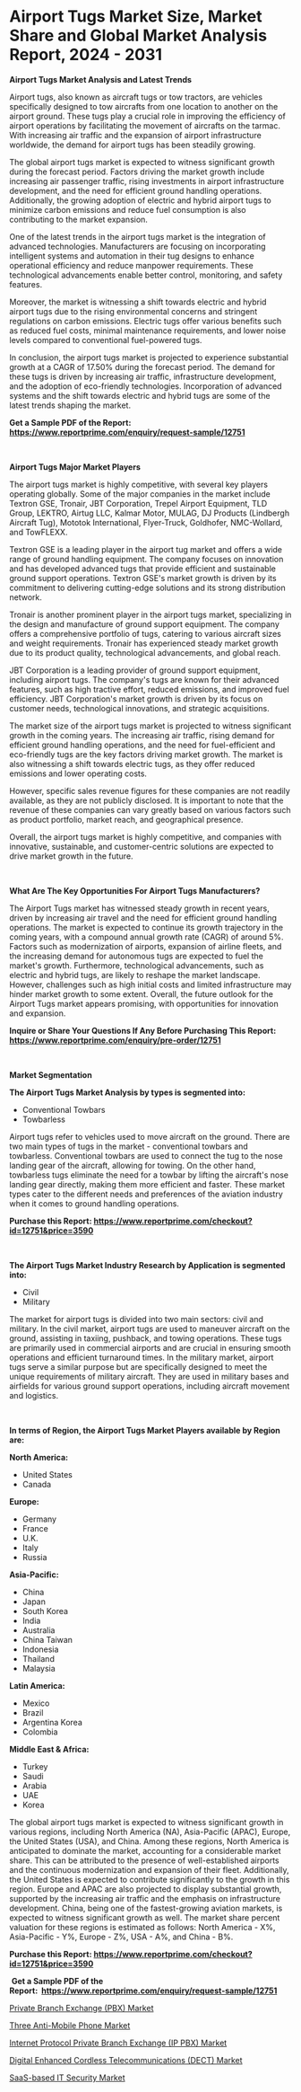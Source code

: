 <p><h1>Airport Tugs Market Size, Market Share and Global Market Analysis Report, 2024 - 2031</h1></p><p><strong>Airport Tugs Market Analysis and Latest Trends</strong></p>
<p><p>Airport tugs, also known as aircraft tugs or tow tractors, are vehicles specifically designed to tow aircrafts from one location to another on the airport ground. These tugs play a crucial role in improving the efficiency of airport operations by facilitating the movement of aircrafts on the tarmac. With increasing air traffic and the expansion of airport infrastructure worldwide, the demand for airport tugs has been steadily growing.</p><p>The global airport tugs market is expected to witness significant growth during the forecast period. Factors driving the market growth include increasing air passenger traffic, rising investments in airport infrastructure development, and the need for efficient ground handling operations. Additionally, the growing adoption of electric and hybrid airport tugs to minimize carbon emissions and reduce fuel consumption is also contributing to the market expansion.</p><p>One of the latest trends in the airport tugs market is the integration of advanced technologies. Manufacturers are focusing on incorporating intelligent systems and automation in their tug designs to enhance operational efficiency and reduce manpower requirements. These technological advancements enable better control, monitoring, and safety features.</p><p>Moreover, the market is witnessing a shift towards electric and hybrid airport tugs due to the rising environmental concerns and stringent regulations on carbon emissions. Electric tugs offer various benefits such as reduced fuel costs, minimal maintenance requirements, and lower noise levels compared to conventional fuel-powered tugs.</p><p>In conclusion, the airport tugs market is projected to experience substantial growth at a CAGR of 17.50% during the forecast period. The demand for these tugs is driven by increasing air traffic, infrastructure development, and the adoption of eco-friendly technologies. Incorporation of advanced systems and the shift towards electric and hybrid tugs are some of the latest trends shaping the market.</p></p>
<p><strong>Get a Sample PDF of the Report:&nbsp; <a href="https://www.reportprime.com/enquiry/request-sample/12751">https://www.reportprime.com/enquiry/request-sample/12751</a></strong></p>
<p>&nbsp;</p>
<p><strong>Airport Tugs Major Market Players</strong></p>
<p><p>The airport tugs market is highly competitive, with several key players operating globally. Some of the major companies in the market include Textron GSE, Tronair, JBT Corporation, Trepel Airport Equipment, TLD Group, LEKTRO, Airtug LLC, Kalmar Motor, MULAG, DJ Products (Lindbergh Aircraft Tug), Mototok International, Flyer-Truck, Goldhofer, NMC-Wollard, and TowFLEXX.</p><p>Textron GSE is a leading player in the airport tug market and offers a wide range of ground handling equipment. The company focuses on innovation and has developed advanced tugs that provide efficient and sustainable ground support operations. Textron GSE's market growth is driven by its commitment to delivering cutting-edge solutions and its strong distribution network.</p><p>Tronair is another prominent player in the airport tugs market, specializing in the design and manufacture of ground support equipment. The company offers a comprehensive portfolio of tugs, catering to various aircraft sizes and weight requirements. Tronair has experienced steady market growth due to its product quality, technological advancements, and global reach.</p><p>JBT Corporation is a leading provider of ground support equipment, including airport tugs. The company's tugs are known for their advanced features, such as high tractive effort, reduced emissions, and improved fuel efficiency. JBT Corporation's market growth is driven by its focus on customer needs, technological innovations, and strategic acquisitions.</p><p>The market size of the airport tugs market is projected to witness significant growth in the coming years. The increasing air traffic, rising demand for efficient ground handling operations, and the need for fuel-efficient and eco-friendly tugs are the key factors driving market growth. The market is also witnessing a shift towards electric tugs, as they offer reduced emissions and lower operating costs.</p><p>However, specific sales revenue figures for these companies are not readily available, as they are not publicly disclosed. It is important to note that the revenue of these companies can vary greatly based on various factors such as product portfolio, market reach, and geographical presence.</p><p>Overall, the airport tugs market is highly competitive, and companies with innovative, sustainable, and customer-centric solutions are expected to drive market growth in the future.</p></p>
<p>&nbsp;</p>
<p><strong>What Are The Key Opportunities For Airport Tugs Manufacturers?</strong></p>
<p><p>The Airport Tugs market has witnessed steady growth in recent years, driven by increasing air travel and the need for efficient ground handling operations. The market is expected to continue its growth trajectory in the coming years, with a compound annual growth rate (CAGR) of around 5%. Factors such as modernization of airports, expansion of airline fleets, and the increasing demand for autonomous tugs are expected to fuel the market's growth. Furthermore, technological advancements, such as electric and hybrid tugs, are likely to reshape the market landscape. However, challenges such as high initial costs and limited infrastructure may hinder market growth to some extent. Overall, the future outlook for the Airport Tugs market appears promising, with opportunities for innovation and expansion.</p></p>
<p><strong>Inquire or Share Your Questions If Any Before Purchasing This Report: <a href="https://www.reportprime.com/enquiry/pre-order/12751">https://www.reportprime.com/enquiry/pre-order/12751</a></strong></p>
<p>&nbsp;</p>
<p><strong>Market Segmentation</strong></p>
<p><strong>The Airport Tugs Market Analysis by types is segmented into:</strong></p>
<p><ul><li>Conventional Towbars</li><li>Towbarless</li></ul></p>
<p><p>Airport tugs refer to vehicles used to move aircraft on the ground. There are two main types of tugs in the market - conventional towbars and towbarless. Conventional towbars are used to connect the tug to the nose landing gear of the aircraft, allowing for towing. On the other hand, towbarless tugs eliminate the need for a towbar by lifting the aircraft's nose landing gear directly, making them more efficient and faster. These market types cater to the different needs and preferences of the aviation industry when it comes to ground handling operations.</p></p>
<p><strong>Purchase this Report:&nbsp;<a href="https://www.reportprime.com/checkout?id=12751&price=3590">https://www.reportprime.com/checkout?id=12751&price=3590</a></strong></p>
<p>&nbsp;</p>
<p><strong>The Airport Tugs Market Industry Research by Application is segmented into:</strong></p>
<p><ul><li>Civil</li><li>Military</li></ul></p>
<p><p>The market for airport tugs is divided into two main sectors: civil and military. In the civil market, airport tugs are used to maneuver aircraft on the ground, assisting in taxiing, pushback, and towing operations. These tugs are primarily used in commercial airports and are crucial in ensuring smooth operations and efficient turnaround times. In the military market, airport tugs serve a similar purpose but are specifically designed to meet the unique requirements of military aircraft. They are used in military bases and airfields for various ground support operations, including aircraft movement and logistics.</p></p>
<p>&nbsp;</p>
<p><strong>In terms of Region, the Airport Tugs Market Players available by Region are:</strong></p>
<p>
    <p> <strong> North America: </strong>
        <ul>
            <li>United States</li>
            <li>Canada</li>
        </ul>
        </p> 
    <p> <strong> Europe: </strong>
        <ul>
            <li>Germany</li>
            <li>France</li>
            <li>U.K.</li>
            <li>Italy</li>
            <li>Russia</li>
        </ul>
        </p> 
    <p> <strong> Asia-Pacific: </strong>
        <ul>
            <li>China</li>
            <li>Japan</li>
            <li>South Korea</li>
            <li>India</li>
            <li>Australia</li>
            <li>China Taiwan</li>
            <li>Indonesia</li>
            <li>Thailand</li>
            <li>Malaysia</li>
        </ul>
        </p> 
    <p> <strong> Latin America: </strong>
        <ul>
            <li>Mexico</li>
            <li>Brazil</li>
            <li>Argentina Korea</li>
            <li>Colombia</li>
        </ul>
        </p> 
    <p> <strong> Middle East & Africa: </strong>
        <ul>
            <li>Turkey</li>
            <li>Saudi</li>
            <li>Arabia</li>
            <li>UAE</li>
            <li>Korea</li>
        </ul>
    </p>
    </p>
<p><p>The global airport tugs market is expected to witness significant growth in various regions, including North America (NA), Asia-Pacific (APAC), Europe, the United States (USA), and China. Among these regions, North America is anticipated to dominate the market, accounting for a considerable market share. This can be attributed to the presence of well-established airports and the continuous modernization and expansion of their fleet. Additionally, the United States is expected to contribute significantly to the growth in this region. Europe and APAC are also projected to display substantial growth, supported by the increasing air traffic and the emphasis on infrastructure development. China, being one of the fastest-growing aviation markets, is expected to witness significant growth as well. The market share percent valuation for these regions is estimated as follows: North America - X%, Asia-Pacific - Y%, Europe - Z%, USA - A%, and China - B%.</p></p>
<p><strong>Purchase this Report: <a href="https://www.reportprime.com/checkout?id=12751&price=3590">https://www.reportprime.com/checkout?id=12751&price=3590</a></strong></p>
<p>&nbsp;<strong>Get a Sample PDF of the Report:&nbsp;&nbsp;<a href="https://www.reportprime.com/enquiry/request-sample/12751">https://www.reportprime.com/enquiry/request-sample/12751</a></strong></p>
<p><strong></strong></p>
<p><p><a href="https://github.com/BryceTownsendr/Market-Research-Report-List-2/blob/main/private-branch-exchange-pbx-market.md">Private Branch Exchange (PBX) Market</a></p><p><a href="https://github.com/RickHolmes3/Market-Research-Report-List-2/blob/main/three-anti-mobile-phone-market.md">Three Anti-Mobile Phone Market</a></p><p><a href="https://github.com/WillieWoodard/Market-Research-Report-List-2/blob/main/internet-protocol-private-branch-exchange-ip-pbx-market.md">Internet Protocol Private Branch Exchange (IP PBX) Market</a></p><p><a href="https://github.com/PeterParrish5/Market-Research-Report-List-2/blob/main/digital-enhanced-cordless-telecommunications-dect-market.md">Digital Enhanced Cordless Telecommunications (DECT) Market</a></p><p><a href="https://github.com/CliffMedina6/Market-Research-Report-List-2/blob/main/saas-based-it-security-market.md">SaaS-based IT Security Market</a></p></p>